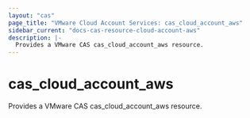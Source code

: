 ```yaml
---
layout: "cas"
page_title: "VMware Cloud Account Services: cas_cloud_account_aws"
sidebar_current: "docs-cas-resource-cloud-account-aws"
description: |-
  Provides a VMware CAS cas_cloud_account_aws resource.
---
```


# cas\_cloud\_account\_aws

Provides a VMware CAS cas_cloud_account_aws resource.
